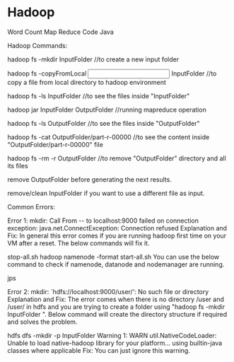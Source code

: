 # Hadoop
Word Count Map Reduce Code Java

Hadoop Commands:

hadoop fs -mkdir InputFolder                                      //to create a new input folder

hadoop fs -copyFromLocal <input file> InputFolder                  //to copy a file from local directory to hadoop environment

hadoop fs -ls InputFolder                                          //to see the files inside "InputFolder"

hadoop jar <jar file name> <class name> InputFolder OutputFolder   //running mapreduce operation

hadoop fs -ls OutputFolder                                        //to see the files inside "OutputFolder"

hadoop fs -cat OutputFolder/part-r-00000                          //to see the content inside "OutputFolder/part-r-00000" file

hadoop fs -rm -r OutputFolder                                     //to remove "OutputFolder" directory and all its files

remove OutputFolder before generating the next results.

remove/clean InputFolder if you want to use a different file as input.

Common Errors:

Error 1: mkdir: Call From -- to localhost:9000 failed on connection exception: java.net.ConnectException: Connection refused
Explanation and Fix: In general this error comes if you are running hadoop first time on your VM after a reset. The below commands will fix it.

stop-all.sh
hadoop namenode -format
start-all.sh
You can use the below command to check if namenode, datanode and nodemanager are running.

jps

Error 2: mkdir: `hdfs://localhost:9000/user/': No such file or directory
Explanation and Fix: The error comes when there is no directory /user and /user/ in hdfs and you are trying to create a folder using "hadoop fs -mkdir InputFolder ".
Below command will create the directory structure if required and solves the problem.

hdfs dfs -mkdir -p InputFolder
Warning 1: WARN util.NativeCodeLoader: Unable to load native-hadoop library for your platform... using builtin-java classes where applicable
Fix: You can just ignore this warning.
